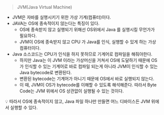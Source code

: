 > JVM(Java Virtual Machine)
> 
- JVM은 자바를 실행시키기 위한 가상 기계(컴퓨터)이다.
- JAVA는 OS에 종속적이지 않는다는 특징이 있다.
    - OS에 종속받지 않고 실행되기 위해선 OS위에서 Java 를 실행시킬 무언가가 필요하다.
    - JVM이 OS에 종속받지 않고 CPU 가 Java를 인식, 실행할 수 있게 하는 가상 컴퓨터이다.
- Java 소스코드는 CPU가 인식을 하지 못하므로 기계어로 컴파일을 해줘야한다.
    - 하지만 Java는 이 JVM 이라는 가상머신을 거쳐서 OS에 도달하기 때문에 OS가 인식할 수 있는 기계어로 바로 컴파일 되는게 아니라
    JVM이 인식할 수 있는 Java bytecode로 변환된다.
    - 변환된 bytecode는 기계어가 아니기 때문에 OS에서 바로 실행되지 않는다.
    - 이 때, JVM이 OS가 bytecode를 이해할 수 있도록 해석해준다. 따라서 Byte Code는 JVM 위에서 OS 상관없이 실행될 수 있는 것이다.

<aside>
💡 따라서 OS에 종속적이지 않고, Java 파일 하나만 만들면 어느 디바이스든 JVM 위에서 실행할 수 있다.

</aside>
